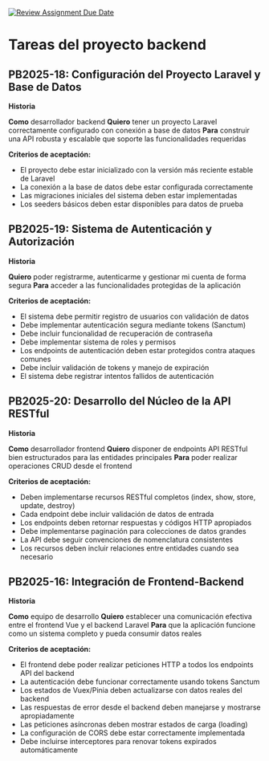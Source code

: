 [![Review Assignment Due Date](https://classroom.github.com/assets/deadline-readme-button-22041afd0340ce965d47ae6ef1cefeee28c7c493a6346c4f15d667ab976d596c.svg)](https://classroom.github.com/a/Jfpv1-N9)
# Tareas del proyecto backend

## PB2025-18: Configuración del Proyecto Laravel y Base de Datos
**Historia**

**Como** desarrollador backend **Quiero** tener un proyecto Laravel correctamente configurado con conexión a base de datos **Para** construir una API robusta y escalable que soporte las funcionalidades requeridas

**Criterios de aceptación:**

* El proyecto debe estar inicializado con la versión más reciente estable de Laravel
* La conexión a la base de datos debe estar configurada correctamente
* Las migraciones iniciales del sistema deben estar implementadas
* Los seeders básicos deben estar disponibles para datos de prueba


## PB2025-19: Sistema de Autenticación y Autorización
**Historia**

**Quiero** poder registrarme, autenticarme y gestionar mi cuenta de forma segura **Para** acceder a las funcionalidades protegidas de la aplicación

**Criterios de aceptación:**

* El sistema debe permitir registro de usuarios con validación de datos
* Debe implementar autenticación segura mediante tokens (Sanctum)
* Debe incluir funcionalidad de recuperación de contraseña
* Debe implementar sistema de roles y permisos
* Los endpoints de autenticación deben estar protegidos contra ataques comunes
* Debe incluir validación de tokens y manejo de expiración
* El sistema debe registrar intentos fallidos de autenticación

## PB2025-20: Desarrollo del Núcleo de la API RESTful
**Historia**

**Como** desarrollador frontend **Quiero** disponer de endpoints API RESTful bien estructurados para las entidades principales **Para** poder realizar operaciones CRUD desde el frontend


**Criterios de aceptación:**

* Deben implementarse recursos RESTful completos (index, show, store, update, destroy)
* Cada endpoint debe incluir validación de datos de entrada
* Los endpoints deben retornar respuestas y códigos HTTP apropiados
* Debe implementarse paginación para colecciones de datos grandes
* La API debe seguir convenciones de nomenclatura consistentes
* Los recursos deben incluir relaciones entre entidades cuando sea necesario

## PB2025-16: Integración de Frontend-Backend
**Historia**

**Como** equipo de desarrollo **Quiero** establecer una comunicación efectiva entre el frontend Vue y el backend Laravel **Para** que la aplicación funcione como un sistema completo y pueda consumir datos reales


**Criterios de aceptación:**

* El frontend debe poder realizar peticiones HTTP a todos los endpoints API del backend
* La autenticación debe funcionar correctamente usando tokens Sanctum
* Los estados de Vuex/Pinia deben actualizarse con datos reales del backend
* Las respuestas de error desde el backend deben manejarse y mostrarse apropiadamente
* Las peticiones asíncronas deben mostrar estados de carga (loading)
* La configuración de CORS debe estar correctamente implementada
* Debe incluirse interceptores para renovar tokens expirados automáticamente
